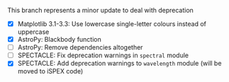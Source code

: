 This branch represents a minor update to deal with deprecation

- [x] Matplotlib 3.1-3.3: Use lowercase single-letter colours instead of uppercase
- [x] AstroPy: Blackbody function
- [ ] AstroPy: Remove dependencies altogether
- [ ] SPECTACLE: Fix deprecation warnings in `spectral` module
- [x] SPECTACLE: Add deprecation warnings to `wavelength` module (will be moved to iSPEX code)
